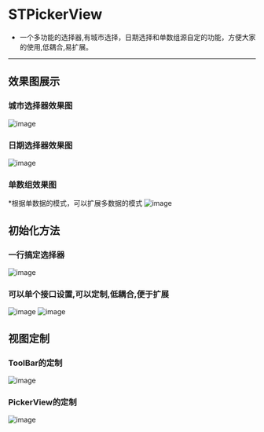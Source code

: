 # STPickerView
* 一个多功能的选择器,有城市选择，日期选择和单数组源自定的功能，方便大家的使用,低耦合,易扩展。

----------------------------
## 效果图展示
### 城市选择器效果图
![image](https://github.com/STShenZhaoliang/STPickerView/blob/master/picture/show0.gif)

### 日期选择器效果图
![image](https://github.com/STShenZhaoliang/STPickerView/blob/master/picture/show2.gif)

### 单数组效果图
*根据单数据的模式，可以扩展多数据的模式
![image](https://github.com/STShenZhaoliang/STPickerView/blob/master/picture/show1.gif)

## 初始化方法
### 一行搞定选择器
![image](https://github.com/STShenZhaoliang/STPickerView/blob/master/picture/p0.jpg)
### 可以单个接口设置,可以定制,低耦合,便于扩展
![image](https://github.com/STShenZhaoliang/STPickerView/blob/master/picture/p1.jpg)
![image](https://github.com/STShenZhaoliang/STPickerView/blob/master/picture/p2.jpg)

## 视图定制
### ToolBar的定制
![image](https://github.com/STShenZhaoliang/STPickerView/blob/master/picture/user0.jpg)
### PickerView的定制
![image](https://github.com/STShenZhaoliang/STPickerView/blob/master/picture/user1.jpg)
